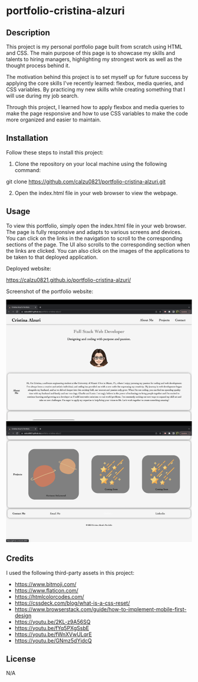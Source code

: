 # portfolio-cristina-alzuri

## Description

This project is my personal portfolio page built from scratch using HTML and CSS. The main purpose of this page is to showcase my skills and talents to hiring managers, highlighting my strongest work as well as the thought process behind it. 

The motivation behind this project is to set myself up for future success by applying the core skills I've recently learned: flexbox, media queries, and CSS variables. By practicing my new skills while creating something that I will use during my job search.

Through this project, I learned how to apply flexbox and media queries to make the page responsive and how to use CSS variables to make the code more organized and easier to maintain.

## Installation

Follow these steps to install this project:

1. Clone the repository on your local machine using the following command:

git clone https://github.com/calzu0821/portfolio-cristina-alzuri.git

2. Open the index.html file in your web browser to view the webpage.

## Usage

To view this portfolio, simply open the index.html file in your web browser. The page is fully responsive and adapts to various screens and devices. You can click on the links in the navigation to scroll to the corresponding sections of the page. The UI also scrolls to the corresponding section when the links are clicked. You can also click on the images of the applications to be taken to that deployed application.

Deployed website:

 https://calzu0821.github.io/portfolio-cristina-alzuri/

Screenshot of the portfolio website:

![alt text](assets/images/screenshot-portfolio.png) ![alt text](assets/images/screenshot-portfolio2.png) 

## Credits

I used the following third-party assets in this project:

- https://www.bitmoji.com/
- https://www.flaticon.com/
- https://htmlcolorcodes.com/
- https://cssdeck.com/blog/what-is-a-css-reset/
- https://www.browserstack.com/guide/how-to-implement-mobile-first-design
- https://youtu.be/2KL-z9A56SQ
- https://youtu.be/fYq5PXgSsbE
- https://youtu.be/fWnXVwULqrE
- https://youtu.be/GNmz5dYjdcQ

## License

N/A
